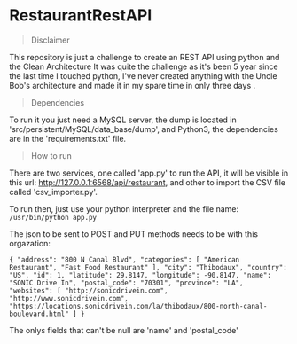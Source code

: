# RestaurantRestAPI 

> Disclaimer

This repository is just a challenge to create an REST API using python and the Clean Architecture 
It was quite the challenge as it's been 5 year since the last time I touched python, I've never created anything with the Uncle Bob's architecture and made it in my spare time in only three days .

> Dependencies

To run it you just need a MySQL server, the dump is located in 'src/persistent/MySQL/data_base/dump', and Python3, the dependencies are in the 'requirements.txt' file. 

> How to run

There are two services, one called 'app.py' to run the API, it will be visible in this url: http://127.0.0.1:6568/api/restaurant, and other to import the CSV file called 'csv_importer.py'.

To run then, just use your python interpreter and the file name: `/usr/bin/python app.py`

The json to be sent to POST and PUT  methods needs to be with this orgazation:

`{
    "address": "800 N Canal Blvd",
    "categories": [
        "American Restaurant",
        "Fast Food Restaurant"
    ],
    "city": "Thibodaux",
    "country": "US",
    "id": 1,
    "latitude": 29.8147,
    "longitude": -90.8147,
    "name": "SONIC Drive In",
    "postal_code": "70301",
    "province": "LA",
    "websites": [
        "http://sonicdrivein.com",
        "http://www.sonicdrivein.com",
        "https://locations.sonicdrivein.com/la/thibodaux/800-north-canal-boulevard.html"
    ]
}`

The onlys fields that can't be null are 'name' and 'postal_code'
